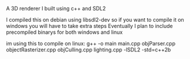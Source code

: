 A 3D renderer I built using c++ and SDL2

I compiled this on debian using libsdl2-dev so if you want to compile it on windows you will have to take extra steps
Eventually I plan to include precompiled binarys for both windows and linux

im using this to compile on linux: g++ -o main main.cpp objParser.cpp objectRasterizer.cpp objCulling.cpp lighting.cpp -lSDL2 -std=c++2b